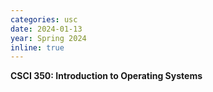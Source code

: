 ```yaml
---
categories: usc
date: 2024-01-13
year: Spring 2024
inline: true
---
```


**CSCI 350: Introduction to Operating Systems**

